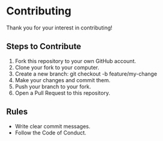 # Contributing

Thank you for your interest in contributing!

## Steps to Contribute
1. Fork this repository to your own GitHub account.
2. Clone your fork to your computer.
3. Create a new branch: git checkout -b feature/my-change
4. Make your changes and commit them.
5. Push your branch to your fork.
6. Open a Pull Request to this repository.

## Rules
- Write clear commit messages.
- Follow the Code of Conduct.
